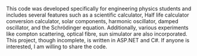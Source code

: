 This code was developed specifically for engineering physics students and includes 
several features such as a scientific calculator, Half life calculator
conversion calculator, solar components, harmonic oscillator, damped oscillator, 
and the Schrödinger equation. 
Additionally, various experiments like compton scattering, optical fibre, sun simulator are also incorporated.
This project, though incomplete, is written in ASP.NET and C#.
If anyone is interested, I am willing to share the code.
